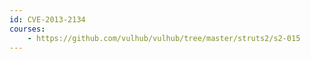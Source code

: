 ```yaml
---
id: CVE-2013-2134
courses:
    - https://github.com/vulhub/vulhub/tree/master/struts2/s2-015
---
```

